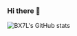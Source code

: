 ### Hi there 👋
![BX7L's GitHub stats](https://github-readme-stats.vercel.app/api?username=BX7L&show_icons=true&theme=radical)
